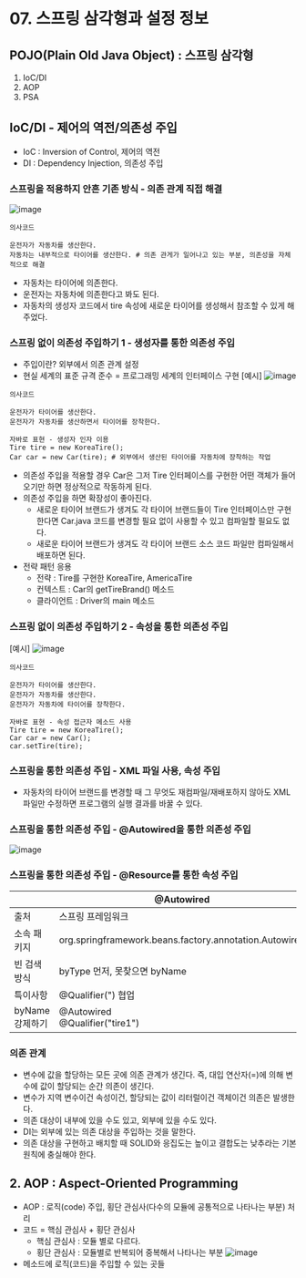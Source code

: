 # 07. 스프링 삼각형과 설정 정보

## POJO(Plain Old Java Object) : 스프링 삼각형
1. IoC/DI
2. AOP
3. PSA

## IoC/DI - 제어의 역전/의존성 주입
* IoC : Inversion of Control, 제어의 역전
* DI : Dependency Injection, 의존성 주입

### 스프링을 적용하지 안흔 기존 방식 - 의존 관계 직접 해결
![image](https://github.com/kmularise/TIL/assets/106499310/0e83994a-dbdf-49d4-9615-bcc6e508ae86)
```shell
의사코드

운전자가 자동차를 생산한다. 
자동차는 내부적으로 타이어를 생산한다. # 의존 관게가 일어나고 있는 부분, 의존성을 자체적으로 해결
```
* 자동차는 타이어에 의존한다.
* 운전자는 자동차에 의존한다고 봐도 된다.
* 자동차의 생성자 코드에서 tire 속성에 새로운 타이어를 생성해서 참조할 수 있게 해주었다.

### 스프링 없이 의존성 주입하기 1 - 생성자를 통한 의존성 주입
* 주입이란? 
    외부에서 의존 관계 설정
* 현실 세계의 표준 규격 준수 = 프로그래밍 세계의 인터페이스 구현
[예시]
![image](https://github.com/kmularise/TIL/assets/106499310/d0071918-a72f-49c0-b6ee-71e0f4dd7d0a)
```shell
의사코드

운전자가 타이어를 생산한다.
운전자가 자동차를 생산하면서 타이어를 장착한다.

자바로 표현 - 생성자 인자 이용
Tire tire = new KoreaTire();
Car car = new Car(tire); # 외부에서 생산된 타이어를 자동차에 장착하는 작업
```
* 의존성 주입을 적용할 경우 Car은 그저 Tire 인터페이스를 구현한 어떤 객체가 들어오기만 하면 정상적으로 작동하게 된다.
* 의존성 주입을 하면 확장성이 좋아진다.
    * 새로운 타이어 브랜드가 생겨도 각 타이어 브랜드들이 Tire 인터페이스만 구현한다면 Car.java 코드를 변경할 필요 없이 사용할 수 있고 컴파일할 필요도 없다.
    * 새로운 타이어 브랜드가 생겨도 각 타이어 브랜드 소스 코드 파일만 컴파일해서 배포하면 된다.
* 전략 패턴 응용
    * 전략 : Tire를 구현한 KoreaTire, AmericaTire
    * 컨텍스트 : Car의 getTireBrand() 메소드
    * 클라이언트 : Driver의 main 메소드

### 스프링 없이 의존성 주입하기 2 - 속성을 통한 의존성 주입 
[예시]
![image](https://github.com/kmularise/TIL/assets/106499310/c9e0f9e8-cba3-4a05-ba6f-953da636a9cd)

```shell
의사코드

운전자가 타이어를 생산한다.
운전자가 자동차를 생산한다.
운전자가 자동차에 타이어를 장착한다.

자바로 표현 - 속성 접근자 메소드 사용
Tire tire = new KoreaTire();
Car car = new Car();
car.setTire(tire);
```

### 스프링을 통한 의존성 주입 - XML 파일 사용, 속성  주입
* 자동차의 타이어 브랜드를 변경할 때 그 무엇도 재컴파일/재배포하지 않아도 XML 파일만 수정하면 프로그램의 실행 결과를 바꿀 수 있다.

### 스프링을 통한 의존성 주입 - @Autowired을 통한 의존성 주입

![image](https://github.com/kmularise/TIL/assets/106499310/977bd101-f919-4a8d-9e2d-0766c7ce47bf)

### 스프링을 통한 의존성 주입 - @Resource를 통한 속성 주입
| | @Autowired | @Resource |
| ----------- | ------ | ------ |
| 출처 | 스프링 프레임워크 | 표준 자바 |
| 소속 패키지 | org.springframework.beans.factory.annotation.Autowired | javax.annotation.Resource |
| 빈 검색 방식 | byType 먼저, 못찾으면 byName | byName 먼저, 못찾으면 byType |
| 특이사항 | @Qualifier(") 협업 | name 어트리뷰트 |
| byName 강제하기 | @Autowired<br>@Qualifier("tire1") | @Resource(name="tire1") |

### 의존 관계
* 변수에 값을 할당하는 모든 곳에 의존 관계가 생긴다. 즉, 대입 연산자(=)에 의해 변수에 값이 할당되는 순간 의존이 생긴다. 
* 변수가 지역 변수이건 속성이건, 할당되는 값이 리터럴이건 객체이건 의존은 발생한다.
* 의존 대상이 내부에 있을 수도 있고, 외부에 있을 수도 있다.
* DI는 외부에 있는 의존 대상을 주입하는 것을 말한다.
* 의존 대상을 구현하고 배치할 때 SOLID와 응집도는 높이고 결합도는 낮추라는 기본 원칙에 충실해야 한다.

## 2. AOP : Aspect-Oriented Programming
* AOP : 로직(code) 주입, 횡단 관심사(다수의 모듈에 공통적으로 나타나는 부분) 처리
* 코드 = 핵심 관심사 + 횡단 관심사 
    * 핵심 관심사 : 모듈 별로 다르다.
    * 횡단 관심사 : 모듈별로 반복되어 중복해서 나타나는 부분
![image](https://github.com/kmularise/TIL/assets/106499310/cc6c9731-d42b-4597-853d-36a3ccb87d81)
* 메소드에 로직(코드)을 주입할 수 있는 곳들